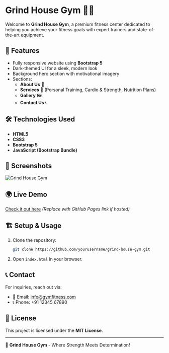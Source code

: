 # Grind House Gym 🏋️‍♂️

Welcome to **Grind House Gym**, a premium fitness center dedicated to helping you achieve your fitness goals with expert trainers and state-of-the-art equipment.

## 🚀 Features
- Fully responsive website using **Bootstrap 5**
- Dark-themed UI for a sleek, modern look
- Background hero section with motivational imagery
- Sections:
  - **About Us** 📖
  - **Services** 💪 (Personal Training, Cardio & Strength, Nutrition Plans)
  - **Gallery** 🖼️
  - **Contact Us** 📞

## 🛠️ Technologies Used
- **HTML5**
- **CSS3**
- **Bootstrap 5**
- **JavaScript (Bootstrap Bundle)**

## 📸 Screenshots
![Grind House Gym](https://img.freepik.com/premium-photo/full-body-portrait-athletic-shirtless-male-doing-biceps-workouts-with-dumbbells_763111-4476.jpg)

## 🌍 Live Demo
[Check it out here](#) *(Replace with GitHub Pages link if hosted)*

## 🏗️ Setup & Usage
1. Clone the repository:
   ```bash
   git clone https://github.com/yourusername/grind-house-gym.git
   ```
2. Open `index.html` in your browser.

## 📞 Contact
For inquiries, reach out via:
- 📧 Email: info@gymfitness.com
- 📞 Phone: +91 12345 67890

## 📜 License
This project is licensed under the **MIT License**.

---
💪 **Grind House Gym** - Where Strength Meets Determination!